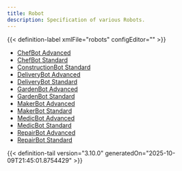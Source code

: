 ```yaml
---
title: Robot
description: Specification of various Robots.
---
```




<!-- This is generated by the MarsSim HelpGenertor, do not edit. -->

{{< definition-label xmlFile="robots" configEditor="" >}}


- [ChefBot Advanced](../robot/chefbot-advanced)
- [ChefBot Standard](../robot/chefbot-standard)
- [ConstructionBot Standard](../robot/constructionbot-standard)
- [DeliveryBot Advanced](../robot/deliverybot-advanced)
- [DeliveryBot Standard](../robot/deliverybot-standard)
- [GardenBot Advanced](../robot/gardenbot-advanced)
- [GardenBot Standard](../robot/gardenbot-standard)
- [MakerBot Advanced](../robot/makerbot-advanced)
- [MakerBot Standard](../robot/makerbot-standard)
- [MedicBot Advanced](../robot/medicbot-advanced)
- [MedicBot Standard](../robot/medicbot-standard)
- [RepairBot Advanced](../robot/repairbot-advanced)
- [RepairBot Standard](../robot/repairbot-standard)


{{< definition-tail version="3.10.0" generatedOn="2025-10-09T21:45:01.8754429" >}}


